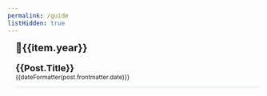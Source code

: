 ```yaml
---
permalink: /guide
listHidden: true
---
```

<div class="post-list">
  <section class="post-sort" v-for="item in sameYearPosts">
    <div class="year" v-if="Number(item.year)!==thisYear">📆{{item.year}}</div>
    <div class="post" v-for="post in item.posts">
      <div class="post-title">
        <router-link :to="post.path">{{post.title}}</router-link>
      </div>
      <div class="post-date">
        {{dateFormatter(post.frontmatter.date)}} 
      </div>
    </div> 
  </section>
</div>

<script>
export default {
  data () {
    return {
      thisYear: new Date().getFullYear()
    }
  },
  created () {
    console.log(this.sameYearPosts)
  },
  computed: {
    posts () {
      const pages = this.$site.pages
      if (!pages) return []

      return pages.sort((x, y) => {
        return y.frontmatter.date - x.frontmatter.date
      })
    },
    sameYearPosts () {
      let postsYearMap = {}
      this.posts.forEach(post => {
        const year = new Date(post.frontmatter.date).getFullYear()
        if (post.frontmatter.listHidden) return
        if (!postsYearMap[year]) postsYearMap[year] = []
        postsYearMap[year].push(post)
      })

      // based on Object.keys order
      return Object.keys(postsYearMap).reverse().map(year => {
        return {year, posts: postsYearMap[year]}
      })
    }
  },
  methods: {
    dateFormatter (stamp) {
      const date = new Date(stamp)
      return `${date.getMonth() + 1}-${date.getDate()}`
    }
  }
}
</script>
<style lang="less" scoped>
.post-list {
  .post-sort {
    padding-left: 16px;
    .year {
      margin: 8px 0;
      font-weight: bold;
      font-size: 20px;
    }
    .post {
      padding: 10px 0;
      border-bottom: 1px solid #f3f4f4;
      font-size: 18px;
      &:last-of-type {
        border-bottom-width: 5px;
      }
      .post-title {
        text-transform: capitalize;
        font-weight: bold;
        text-shadow: 1px 1px 1px #f3f4f4;
        a {
          color: rgb(72, 72, 72);
          display: block;
          text-decoration: none;
          overflow: hidden;
          text-overflow: ellipsis;
          white-space: nowrap;
          height: 100%;
          width: 100%;
        }
      }
      .post-date {
        font-size: 12px;
      }
    }
  }
}
</style>